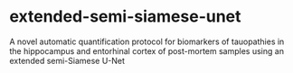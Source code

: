 # extended-semi-siamese-unet
A novel automatic quantification protocol for biomarkers of tauopathies in the hippocampus and entorhinal cortex of post-mortem samples using an extended semi-Siamese U-Net
